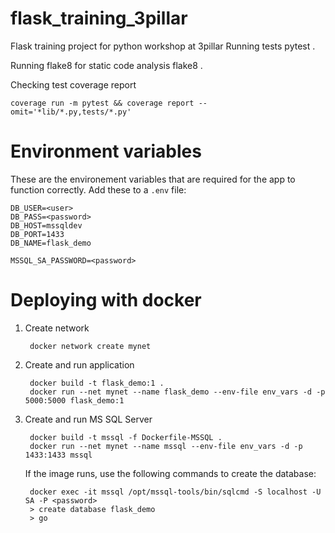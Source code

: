 # flask_training_3pillar
Flask training project for python workshop at 3pillar
Running tests
    pytest .

Running flake8 for static code analysis
    flake8 .

Checking test coverage report

    coverage run -m pytest && coverage report --omit='*lib/*.py,tests/*.py'


# Environment variables
These are the environement variables that are required for the app to function correctly. Add these to a `.env` file:

    DB_USER=<user>
    DB_PASS=<password>
    DB_HOST=mssqldev
    DB_PORT=1433
    DB_NAME=flask_demo

    MSSQL_SA_PASSWORD=<password>

# Deploying with docker

1. Create network

        docker network create mynet

2. Create and run application

        docker build -t flask_demo:1 .
        docker run --net mynet --name flask_demo --env-file env_vars -d -p 5000:5000 flask_demo:1

3. Create and run MS SQL Server

        docker build -t mssql -f Dockerfile-MSSQL .
        docker run --net mynet --name mssql --env-file env_vars -d -p 1433:1433 mssql

    If the image runs, use the following commands to create the database:

        docker exec -it mssql /opt/mssql-tools/bin/sqlcmd -S localhost -U SA -P <password>
        > create database flask_demo
        > go

